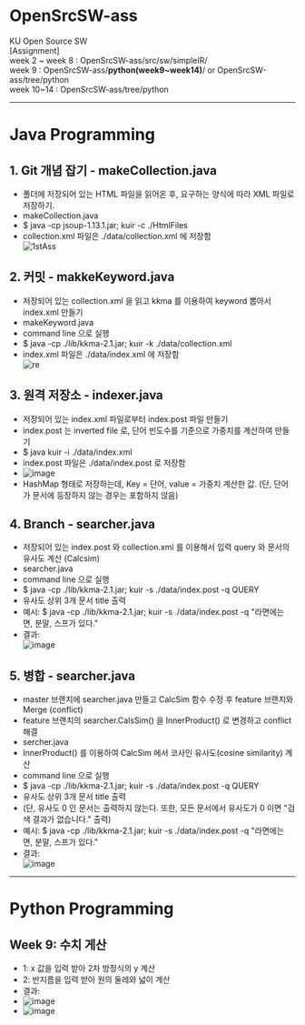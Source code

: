 # OpenSrcSW-ass

KU Open Source SW <br>
[Assignment] <br>
week 2 ~ week 8 : OpenSrcSW-ass/src/sw/simpleIR/ <br>
week 9 : OpenSrcSW-ass/<strong>python(week9~week14)</strong>/   or   OpenSrcSW-ass/tree/python<br>
week 10~14 : OpenSrcSW-ass/tree/python <br>
<hr>

# Java Programming

## 1. Git 개념 잡기 - makeCollection.java
 - 폴더에 저장되어 있는 HTML 파일을 읽어온 후, 요구하는 양식에 따라 XML 파일로 저장하기.<br>
 - makeCollection.java<br>
 - $ java -cp jsoup-1.13.1.jar; kuir -c ./HtmlFiles <br>
 - collection.xml 파일은 ./data/collection.xml 에 저장함 <br>
![1stAss](https://user-images.githubusercontent.com/63097207/110724764-c1335880-8259-11eb-84e9-527c26787643.JPG)

## 2. 커밋 - makkeKeyword.java
 - 저장되어 있는 collection.xml 을 읽고 kkma 를 이용하여 keyword 뽑아서 index.xml 만들기<br>
 - makeKeyword.java<br>
 - command line 으로 실행<br>
 - $ java -cp ./lib/kkma-2.1.jar; kuir -k ./data/collection.xml <br>
 - index.xml 파일은 ./data/index.xml 에 저장함 <br>
![re](https://user-images.githubusercontent.com/63097207/111558244-c18ba080-87d1-11eb-914e-bf013b6eb976.PNG)

## 3. 원격 저장소 - indexer.java
- 저장되어 있는 index.xml 파일로부터 index.post 파일 만들기<br>
- index.post 는 inverted file 로, 단어 빈도수를 기준으로 가중치를 계산하여 만들기<br>
- $ java kuir -i ./data/index.xml <br>
- index.post 파일은 ./data/index.post 로 저장함 <br>
- ![image](https://user-images.githubusercontent.com/63097207/112443531-69840980-8d90-11eb-8d6e-565a33e268a8.png)
- HashMap 형태로 저장하는데, Key = 단어, value = 가중치 계산한 값. (단, 단어가 문서에 등장하지 않는 경우는 포함하지 않음)<br>

## 4. Branch - searcher.java
 - 저장되어 있는 index.post 와 collection.xml 를 이용해서 입력 query 와 문서의 유사도 계산 (Calcsim) <br>
 - searcher.java<br>
 - command line 으로 실행<br>
 - $ java -cp ./lib/kkma-2.1.jar; kuir -s ./data/index.post -q QUERY <br>
 - 유사도 상위 3개 문서 title 출력 <br>
 - 예시: $ java -cp ./lib/kkma-2.1.jar; kuir -s ./data/index.post -q "라면에는 면, 분말, 스프가 있다."<br>
 - 결과:<br> 
 ![image](https://user-images.githubusercontent.com/63097207/113234690-b90c8d00-92dc-11eb-9723-33a6d8b74866.png)
 
 ## 5. 병합 - searcher.java
 - master 브랜치에 searcher.java 만들고 CalcSim 함수 수정 후 feature 브랜치와 Merge (conflict) <br>
 - feature 브랜치의 searcher.CalsSim() 을 InnerProduct() 로 변경하고 conflict 해결 <br>
 - sercher.java<br>
 - InnerProduct() 를 이용하여 CalcSim 에서 코사인 유사도(cosine similarity) 계산<br>
 - command line 으로 실행<br>
 - $ java -cp ./lib/kkma-2.1.jar; kuir -s ./data/index.post -q QUERY <br>
 - 유사도 상위 3개 문서 title 출력 <br>
 - (단, 유사도 0 인 문서는 출력하지 않는다. 또한, 모든 문서에서 유사도가 0 이면 "검색 결과가 없습니다." 출력) <br>
 - 예시: $ java -cp ./lib/kkma-2.1.jar; kuir -s ./data/index.post -q "라면에는 면, 분말, 스프가 있다."<br>
 - 결과:<br> 
 ![image](https://user-images.githubusercontent.com/63097207/113955629-13ff3080-9857-11eb-8880-3fa99dbd891b.png)

<hr>

# Python Programming

## Week 9: 수치 게산
- 1: x 값을 입력 받아 2차 방정식의 y 계산 <br>
- 2: 반지름을 입력 받아 원의 둘레와 넓이 계산 <br>
- 결과: <br>
- ![image](https://user-images.githubusercontent.com/63097207/116489818-cf543b80-a8d0-11eb-9540-d0296f9a20dd.png)
- ![image](https://user-images.githubusercontent.com/63097207/116489984-41c51b80-a8d1-11eb-8999-cebcb2498af0.png)
